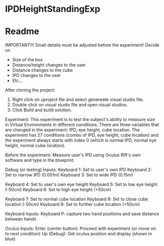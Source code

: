 # IPDHeightStandingExp
# Readme

IMPORTANT!!!
Small details must be adjusted before the experiment!
Decide on 
  - Size of the box
  - Distance/height changes to the user
  - Distance changes to the cube
  - IPD changes to the user
  - Etc...

After cloning the project:
  1. Right click on uproject file and select genereate visual studio file.
  2. Double click on visual studio file and open visual studios.
  3. Click Build and build solution.

Experiment:
  This experiment is to test the subject's ability to measure size in Virtual Environments in different conditions. There are three variables that are changed in the experiment: IPD, eye height, cube location. The experiment has 27 conditions (combo of IPD, eye height, cube location) and the experiment always starts with index 0 (which is normal IPD, normal eye height, normal cube location).
  
Before the experiment:
  Measure user's IPD using Oculus Rift's own software and type in the blueprint.
  
Debug (or testing) Inputs:
Keyboard 1: Set to user's own IPD
Keyboard 2: Set to narrow IPD (0.001m)
Keyboard 3: Set to wide IPD (0.15m)

Keyboard 4: Set to user's own eye height
Keyboard 5: Set to low eye height (-50cm)
Keyboard 6: Set to high eye height (+50cm)

Keyboard 7: Set to normal cube location
Keyboard 8: Set to close cube location (-50cm)
Keyboard 9: Set to further cube location (+50cm)


Keyboard Inputs:
Keyboard P: capture two hand positions and save distance between hands

Oculus Inputs:
Enter (center button): Proceed with experiment (or move on to next condition)
Up (Debug): Get oculus position and display (shown in blue)
